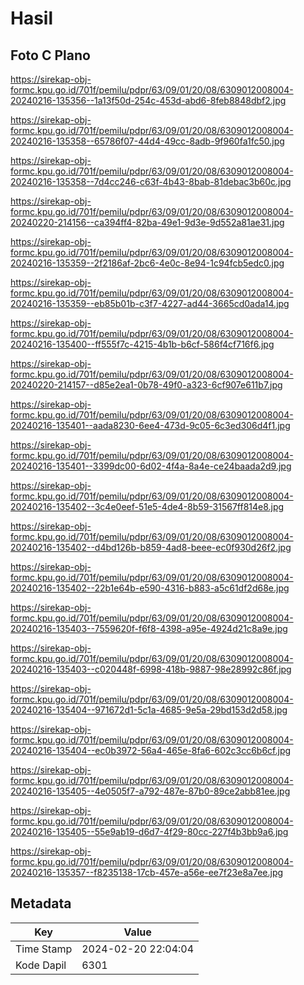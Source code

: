 # Hasil

## Foto C Plano

https://sirekap-obj-formc.kpu.go.id/701f/pemilu/pdpr/63/09/01/20/08/6309012008004-20240216-135356--1a13f50d-254c-453d-abd6-8feb8848dbf2.jpg

https://sirekap-obj-formc.kpu.go.id/701f/pemilu/pdpr/63/09/01/20/08/6309012008004-20240216-135358--65786f07-44d4-49cc-8adb-9f960fa1fc50.jpg

https://sirekap-obj-formc.kpu.go.id/701f/pemilu/pdpr/63/09/01/20/08/6309012008004-20240216-135358--7d4cc246-c63f-4b43-8bab-81debac3b60c.jpg

https://sirekap-obj-formc.kpu.go.id/701f/pemilu/pdpr/63/09/01/20/08/6309012008004-20240220-214156--ca394ff4-82ba-49e1-9d3e-9d552a81ae31.jpg

https://sirekap-obj-formc.kpu.go.id/701f/pemilu/pdpr/63/09/01/20/08/6309012008004-20240216-135359--2f2186af-2bc6-4e0c-8e94-1c94fcb5edc0.jpg

https://sirekap-obj-formc.kpu.go.id/701f/pemilu/pdpr/63/09/01/20/08/6309012008004-20240216-135359--eb85b01b-c3f7-4227-ad44-3665cd0ada14.jpg

https://sirekap-obj-formc.kpu.go.id/701f/pemilu/pdpr/63/09/01/20/08/6309012008004-20240216-135400--ff555f7c-4215-4b1b-b6cf-586f4cf716f6.jpg

https://sirekap-obj-formc.kpu.go.id/701f/pemilu/pdpr/63/09/01/20/08/6309012008004-20240220-214157--d85e2ea1-0b78-49f0-a323-6cf907e611b7.jpg

https://sirekap-obj-formc.kpu.go.id/701f/pemilu/pdpr/63/09/01/20/08/6309012008004-20240216-135401--aada8230-6ee4-473d-9c05-6c3ed306d4f1.jpg

https://sirekap-obj-formc.kpu.go.id/701f/pemilu/pdpr/63/09/01/20/08/6309012008004-20240216-135401--3399dc00-6d02-4f4a-8a4e-ce24baada2d9.jpg

https://sirekap-obj-formc.kpu.go.id/701f/pemilu/pdpr/63/09/01/20/08/6309012008004-20240216-135402--3c4e0eef-51e5-4de4-8b59-31567ff814e8.jpg

https://sirekap-obj-formc.kpu.go.id/701f/pemilu/pdpr/63/09/01/20/08/6309012008004-20240216-135402--d4bd126b-b859-4ad8-beee-ec0f930d26f2.jpg

https://sirekap-obj-formc.kpu.go.id/701f/pemilu/pdpr/63/09/01/20/08/6309012008004-20240216-135402--22b1e64b-e590-4316-b883-a5c61df2d68e.jpg

https://sirekap-obj-formc.kpu.go.id/701f/pemilu/pdpr/63/09/01/20/08/6309012008004-20240216-135403--7559620f-f6f8-4398-a95e-4924d21c8a9e.jpg

https://sirekap-obj-formc.kpu.go.id/701f/pemilu/pdpr/63/09/01/20/08/6309012008004-20240216-135403--c020448f-6998-418b-9887-98e28992c86f.jpg

https://sirekap-obj-formc.kpu.go.id/701f/pemilu/pdpr/63/09/01/20/08/6309012008004-20240216-135404--971672d1-5c1a-4685-9e5a-29bd153d2d58.jpg

https://sirekap-obj-formc.kpu.go.id/701f/pemilu/pdpr/63/09/01/20/08/6309012008004-20240216-135404--ec0b3972-56a4-465e-8fa6-602c3cc6b6cf.jpg

https://sirekap-obj-formc.kpu.go.id/701f/pemilu/pdpr/63/09/01/20/08/6309012008004-20240216-135405--4e0505f7-a792-487e-87b0-89ce2abb81ee.jpg

https://sirekap-obj-formc.kpu.go.id/701f/pemilu/pdpr/63/09/01/20/08/6309012008004-20240216-135405--55e9ab19-d6d7-4f29-80cc-227f4b3bb9a6.jpg

https://sirekap-obj-formc.kpu.go.id/701f/pemilu/pdpr/63/09/01/20/08/6309012008004-20240216-135357--f8235138-17cb-457e-a56e-ee7f23e8a7ee.jpg


## Metadata

| Key        | Value               |
| ---------- | ------------------- |
| Time Stamp | 2024-02-20 22:04:04 |
| Kode Dapil | 6301                |



